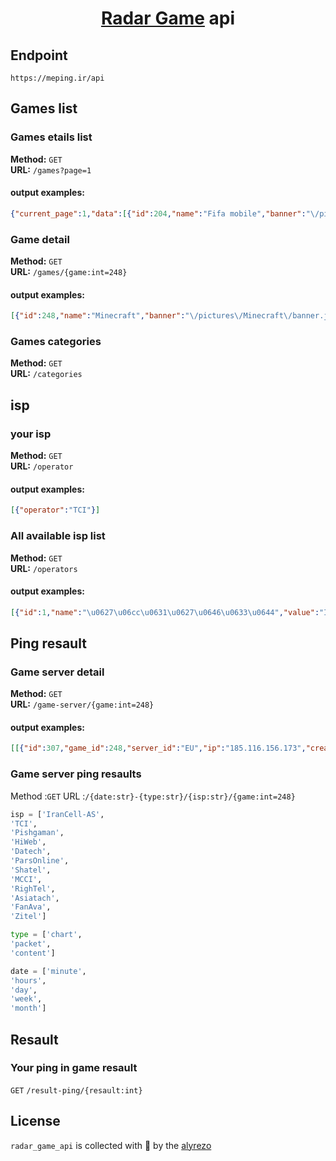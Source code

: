 <h1 align="center">
  <a href='https://radar.game/#/games'>Radar Game</a> api
  <br>
</h1>


## Endpoint
`https://meping.ir/api`


## Games list
### Games etails list
**Method:** `GET` </br>
**URL:** ```/games?page=1```
#### output examples:
```json
{"current_page":1,"data":[{"id":204,"name":"Fifa mobile","banner":"\/pictures\/Fifa-mobile\/banner.jpg","ip":null,"age_suffering":3,"score_count":4,"display_status":0,"category":[{"category":"Sports"}],"score":"3.9","score_status":true,"region":"Foreign"},{"id":206,"name":"CSGO","banner":"\/pictures\/Counter-Strike\/banner.jpg","ip":null,"age_suffering":14,"score_count":5,"display_status":0,"category":[{"category":"Shooter"}],"score":"3.6","score_status":true,"region":"Foreign"},{"id":207,"name":"Among Us","banner":"\/pictures\/Among-Us\/banner.jpg","ip":null,"age_suffering":10,"score_count":5,"display_status":0,"category":[{"category":"Survival"}],"score":"3.6","score_status":true,"region":"Foreign"},{"id":298,"name":"Quiz of Kings","banner":"\/pictures\/Quiz-of-Kings\/banner.jpg","ip":null,"age_suffering":4,"score_count":5,"display_status":0,"category":[{"category":"Puzzler"}],"score":"3.3","score_status":true,"region":"IR"},{"id":65,"name":"FIFA 23","banner":"\/pictures\/Fifa\/banner.jpg","ip":null,"age_suffering":3,"score_count":5,"display_status":0,"category":[{"category":"Sports"}],"score":"3.1","score_status":true,"region":"Foreign"},{"id":66,"name":"eFootball Series","banner":"\/pictures\/eFootball-Series\/banner.jpg","ip":null,"age_suffering":3,"score_count":5,"display_status":0,"category":[{"category":"Sports"}],"score":"3.9","score_status":true,"region":"Foreign"},{"id":85,"name":"Rainbow Six","banner":"\/pictures\/Rainbow-Six-Series\/banner.jpg","ip":null,"age_suffering":12,"score_count":5,"display_status":0,"category":[{"category":"Shooter"}],"score":"3.7","score_status":true,"region":"Foreign"},{"id":370,"name":"Dota2","banner":"\/pictures\/Dota2\/banner.jpg","ip":null,"age_suffering":16,"score_count":1,"display_status":0,"category":[],"score":"3.9","score_status":true,"region":"Foreign"}],"first_page_url":"http:\/\/meping.ir\/api\/games?page=1","from":1,"last_page":17,"last_page_url":"http:\/\/meping.ir\/api\/games?page=17","links":[{"url":null,"label":"« Previous","active":false},{"url":"http:\/\/meping.ir\/api\/games?page=1","label":"1","active":true},{"url":"http:\/\/meping.ir\/api\/games?page=2","label":"2","active":false},{"url":"http:\/\/meping.ir\/api\/games?page=3","label":"3","active":false},{"url":"http:\/\/meping.ir\/api\/games?page=4","label":"4","active":false},{"url":"http:\/\/meping.ir\/api\/games?page=5","label":"5","active":false},{"url":"http:\/\/meping.ir\/api\/games?page=6","label":"6","active":false},{"url":"http:\/\/meping.ir\/api\/games?page=7","label":"7","active":false},{"url":"http:\/\/meping.ir\/api\/games?page=8","label":"8","active":false},{"url":"http:\/\/meping.ir\/api\/games?page=9","label":"9","active":false},{"url":"http:\/\/meping.ir\/api\/games?page=10","label":"10","active":false},{"url":null,"label":"...","active":false},{"url":"http:\/\/meping.ir\/api\/games?page=16","label":"16","active":false},{"url":"http:\/\/meping.ir\/api\/games?page=17","label":"17","active":false},{"url":"http:\/\/meping.ir\/api\/games?page=2","label":"Next »","active":false}],"next_page_url":"http:\/\/meping.ir\/api\/games?page=2","path":"http:\/\/meping.ir\/api\/games","per_page":8,"prev_page_url":null,"to":8,"total":134}
```


### Game detail
**Method:** `GET` </br>
**URL:** ```/games/{game:int=248}```
#### output examples:
```json
[{"id":248,"name":"Minecraft","banner":"\/pictures\/Minecraft\/banner.jpg","description":null,"ip":null,"status":0,"sort":0,"support_level":"true","age_suffering":10,"score_count":5,"display_status":0,"created_at":"2022-12-20T18:48:37.000000Z","updated_at":"2023-01-01T17:51:31.000000Z","deleted_at":null,"category":[{"category":"Role-playing"},{"category":"Sandbox"}],"score":"4.7","score_status":true,"region":"IR"}]
```
### Games categories
**Method:** `GET` </br>
**URL:** ```/categories```

## isp 
### your isp
**Method:** `GET` </br>
**URL:** ```/operator```
#### output examples:
```json
[{"operator":"TCI"}]
```
### All available isp list
**Method:** `GET` </br>
**URL:** ```/operators```
#### output examples:
```json
[{"id":1,"name":"\u0627\u06cc\u0631\u0627\u0646\u0633\u0644","value":"IranCell-AS","color":"#FFCE00","updated_at":"2022-12-19T08:58:41.000000Z"},{"id":2,"name":"\u0647\u0645\u0631\u0627\u0647 \u0627\u0648\u0644","value":"MCCI","color":"#54C5D0","updated_at":"2022-12-19T08:58:41.000000Z"},{"id":3,"name":"\u0631\u0627\u06cc\u062a\u0644","value":"RighTel","color":"#992B6B","updated_at":"2022-12-19T08:58:41.000000Z"},{"id":4,"name":"\u0645\u062e\u0627\u0628\u0631\u0627\u062a","value":"TCI","color":"#FF003D","updated_at":"2022-12-19T08:58:41.000000Z"},{"id":5,"name":"\u0634\u0627\u062a\u0644","value":"Shatel","color":"#002A63","updated_at":"2022-12-19T08:58:41.000000Z"},{"id":6,"name":"\u0622\u0633\u064a\u0627\u062a\u06a9","value":"Asiatach","color":"#808082","updated_at":null},{"id":7,"name":"\u067e\u064a\u0634\u06af\u0627\u0645\u0627\u0646","value":"Pishgaman","color":"#006836","updated_at":null},{"id":8,"name":"\u067e\u0627\u0631\u0633 \u0622\u0646\u0644\u0627\u064a\u0646","value":"ParsOnline","color":"#F2EFEF","updated_at":null},{"id":9,"name":"\u0641\u0646 \u0622\u0648\u0627","value":"FanAva","color":"#a58dda","updated_at":null},{"id":10,"name":"\u0647\u0627\u06cc \u0648\u0628","value":"HiWeb","color":"#ef50bd","updated_at":null},{"id":11,"name":"\u062f\u0627\u062a\u06a9","value":"Datech","color":"#ED8232","updated_at":null},{"id":12,"name":"\u0632\u064a\u062a\u0644","value":"Zitel","color":"#02EF9E","updated_at":null}]
```
## Ping resault
### Game server detail
**Method:** `GET` </br>
**URL:** ```/game-server/{game:int=248}```
#### output examples:
```json
[[{"id":307,"game_id":248,"server_id":"EU","ip":"185.116.156.173","created_at":"2022-12-20T21:15:52.000000Z","updated_at":"2022-12-20T21:15:52.000000Z","deleted_at":null}]]
```
### Game server ping resaults
Method :```GET``` 
URL :```/{date:str}-{type:str}/{isp:str}/{game:int=248}```

```python
isp = ['IranCell-AS',
'TCI',
'Pishgaman',
'HiWeb',
'Datech',
'ParsOnline',
'Shatel',
'MCCI',
'RighTel',
'Asiatach',
'FanAva',
'Zitel']

type = ['chart',
'packet',
'content']

date = ['minute',
'hours',
'day',
'week',
'month']
```
## Resault
### Your ping in game resault
```GET``` ```/result-ping/{resault:int}```

## License
`radar_game_api` is collected with 💚 by the [alyrezo](https://twitter.com/alyrezo)
